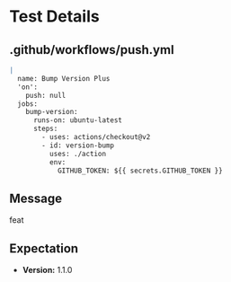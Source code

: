 # Test Details
## .github/workflows/push.yml
```YAML
|
  name: Bump Version Plus
  'on':
    push: null
  jobs:
    bump-version:
      runs-on: ubuntu-latest
      steps:
        - uses: actions/checkout@v2
        - id: version-bump
          uses: ./action
          env:
            GITHUB_TOKEN: ${{ secrets.GITHUB_TOKEN }}

```
## Message
feat
## Expectation
- **Version:** 1.1.0